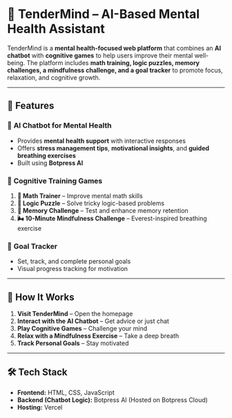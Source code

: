 # 🌿 **TenderMind** – AI-Based Mental Health Assistant  

TenderMind is a **mental health-focused web platform** that combines an **AI chatbot** with **cognitive games** to help users improve their mental well-being. The platform includes **math training, logic puzzles, memory challenges, a mindfulness challenge, and a goal tracker** to promote focus, relaxation, and cognitive growth.  

---

## 🚀 **Features**  

### 🔹 **AI Chatbot for Mental Health**  
- Provides **mental health support** with interactive responses  
- Offers **stress management tips**, **motivational insights**, and **guided breathing exercises**  
- Built using **Botpress AI**  

### 🔹 **Cognitive Training Games**  
1. **🧮 Math Trainer** – Improve mental math skills  
2. **🧩 Logic Puzzle** – Solve tricky logic-based problems  
3. **🧠 Memory Challenge** – Test and enhance memory retention  
4. **🌬️ 10-Minute Mindfulness Challenge** – Everest-inspired breathing exercise  

### 🔹 **Goal Tracker**  
- Set, track, and complete personal goals  
- Visual progress tracking for motivation  

---

## 🎯 **How It Works**  
1. **Visit TenderMind** – Open the homepage  
2. **Interact with the AI Chatbot** – Get advice or just chat  
3. **Play Cognitive Games** – Challenge your mind  
4. **Relax with a Mindfulness Exercise** – Take a deep breath  
5. **Track Personal Goals** – Stay motivated  

---

## 🛠️ **Tech Stack**  
- **Frontend:** HTML, CSS, JavaScript  
- **Backend (Chatbot Logic):** Botpress AI (Hosted on Botpress Cloud) 
- **Hosting:** Vercel 

